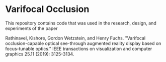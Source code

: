 # Varifocal Occlusion

This repository contains code that was used in the research, design, and experiments of the paper

Rathinavel, Kishore, Gordon Wetzstein, and Henry Fuchs. "Varifocal occlusion-capable optical see-through augmented reality display based on focus-tunable optics." IEEE transactions on visualization and computer graphics 25.11 (2019): 3125-3134.
